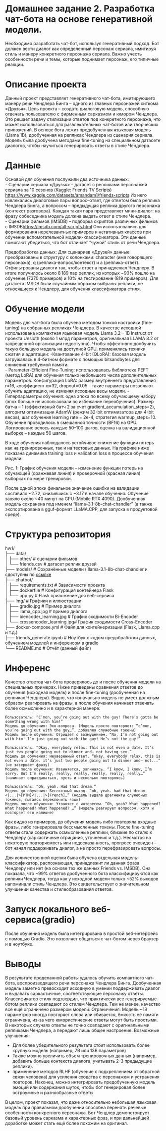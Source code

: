 # Домашнее задание 2. Разработка чат-бота на основе генеративной модели.

Необходимо разработать чат-бот, используя генеративный подход. Бот должен вести диалог как определенный персонаж сериала, имитируя стиль и манеру конкретного персонажа сериала. Важно учесть особенности речи и темы, которые поднимает персонаж, его типичные реакции.


# Описание проекта

Данный проект представляет генеративного чат-бота, имитирующего манеру речи Чендлера Бинга – одного из главных персонажей ситкома «Друзья». Цель проекта – создать диалоговую модель, способную отвечать пользователю с фирменным сарказмом и юмором Чендлера. Это решает задачу стилизации ответов под конкретного персонажа, что может использоваться для развлекательных чат-ботов или творческих приложений. В основе бота лежит предобученная языковая модель (Llama 1B), дообученная на репликах Чендлера из сценария сериала. Модель была дообучена методами fine-tuning на специальном датасете диалогов, чтобы научиться генерировать ответы в стиле Чендлера.

# Данные

Основой для обучения послужили два источника данных:  
    - Сценарии сериала «Друзья» – датасет с репликами персонажей сериала за 10 сезонов (Kaggle: Friends TV Scripts)​
    https://www.kaggle.com/datasets/amandam1/friends-scripts  Из него извлекались диалоговые пары вопрос–ответ, где ответом была реплика Чендлера Бинга, а вопросом – предыдущая реплика другого персонажа (контекст разговора). Каждая такая пара представляет мини-диалог: на фразу собеседника модель должна выдать ответ в стиле Чендлера.   
    - Сценарии фильмов (IMSDB) – подборка скриптов различных фильмов с IMSDB​ https://imsdb.com/all-scripts.html Они использовались для формирования нерелевантных примеров и негативных классов при обучении вспомогательной модели-классификатора. Эти данные помогают убедиться, что бот отличает “чужой” стиль от речи Чендлера.
    
Предобработка данных:  Для сценариев «Друзей» данные преобразованы в структуру с колонками: character (имя говорящего персонажа), q (реплика-вопрос/контекст) и a (реплика-ответ). Отфильтрованы диалоги так, чтобы ответ a принадлежал Чендлеру. В итоге получилось около 8 189 пар реплик, из которых ~90% пошло на обучение (7370 примеров) и 10% на тестирование (819 примеров).  Для датасета IMSDB были случайным образом выбраны реплики, не относящиеся к Чендлеру, для обучения классификатора стиля.


# Обучение модели

Модель для чат-бота была обучена методом тонкой настройки (fine-tuning) на собранных репликах Чендлера. В качестве исходной использована компактная языковая модель Llama 3.2 – 1B Instruct от проекта Unsloth (около 1 млрд параметров, оригинальная LLAMA 3.2 от запрещенной организации недоступна). Чтобы эффективно дообучить такую большую модель на доступной GPU, применялись техники сжатия и адаптации:
    -Квантование 4-bit (QLoRA): базовая модель загружалась в 4-битном формате с помощью bitsandbytes для снижения требуемой памяти.  
    - Parameter-Efficient Fine-Tuning: использовалась библиотека PEFT (метод LoRA) для обучения только небольшого числа дополнительных параметров. Конфигурация LoRA: размер внутреннего представления r=16, коэффициент α=32, dropout=0.05 – такие параметры позволяют обучить адаптацию, не изменяя исходные весы модели.
    - Гиперпараметры обучения: одна эпоха по всему обучающему набору (эпох больше не использовали во избежание переобучения). Размер батча – 1 (эффективный батч 2 за счет gradient_accumulation_steps=2), алгоритм оптимизации AdamW (режим 32-bit оптимизатора для 4-bit весов), шаг обучения learning rate = 2e-4, стратегия warmup_steps=10. Обучение проводилось в смешанной точности (BF16) на GPU. Логирование велось каждые 50–100 шагов, оценка на валидационной выборке – каждые 50 шагов.

В ходе обучения наблюдалось устойчивое снижение функции потерь как на тренировочных, так и на тестовых данных. На графике ниже показана динамика training loss и validation loss в процессе обучения модели:

Рис. 1: График обучения модели – изменение функции потерь на обучающей (оранжевая линия) и проверочной (красная линия) выборках по мере тренировки.

После одной эпохи финальное значение ошибки на валидации составило ~2.72, снизившись с ~3.17 в начале обучения. Обучение заняло около ~40 минут на GPU (Mobile RTX 4090). Дообученная модель сохранена под именем “llama-3.1-8b-chat-chandler” (а также экспортирована в gguf-формат LLaMA.CPP, для запуска в продуктовой среде).

# Структура репозитория

hw1/   
├── data/    
│ ├── other/ # сценарии фильмов    
│ └── friends.csv  # датасет реплик друзей   
├── models/ # Сохранённые модели ( llama-3.1-8b-chat-chandler и cдоступны по [ссылке](https://disk.yandex.ru/d/WigCN0l2PrsCGg)   
├── chatbot/   
│ ├── requirements.txt # Зависимости проекта   
│ ├── dockerfile # Конфигурация контейнера Flask  
│ └── app.py # Flask приложение для веб-сервиса   
├── img/ # Графики и иллюстрации   
│ ├── gradio.jpg # Пример диалога  
│ ├── llama_cpp.jpg # пример диалога   
│ ├── biencoder_learning.jpg # График сходимости Bi-Encoder   
│ └── crossencoder_learning.jpg# График сходимости Cross-Encoder    
├── docker-compose.yml # Файл для контейнеризации (Flask, Llama.cpp и т.д.)    
├── friends_generate.ipynb # Ноутбук с кодом предобработки данных, обучением моделей и инференсом в gradio   
└── README.md # Отчёт (данный файл)   

# Инференс

Качество ответов чат-бота проверялось до и после обучения модели на специальных примерах. Ниже приведены сравнения ответов до обучения (исходная модель) и после fine-tuning (дообученная на репликах Чендлера). Видно, что изначально модель не умеет должным образом реагировать на фразы, а после обучения начинает отвечать более осмысленно и в характерной манере:

    Пользователь: “C’mon, you’re going out with the guy! There’s gotta be something wrong with him!”
    Модель до обучения: Эхо-вопроса. (Модель просто повторяет: “c’mon, you’re going out with the guy…”, добавляя служебные токены)
    Модель после обучения: Отрицает с возмущением. “No, I’m not going out with him! I’m just going out with the guy! He’s not the guy!”

    Пользователь: “Okay, everybody relax. This is not even a date. It’s just two people going out to dinner and– not having sex.”
    Модель до обучения: Неуверенный ответ. “okay, everybody relax. this is not even a date. it’s just two people going out to dinner and– not...” (не завершает фразу)
    Модель после обучения: Извиняется, запинаясь. “I know, I know, I’m sorry. But I’m really, really, really, really, really, really…” (начинает оправдываться, пусть и несколько повторяясь)

    Пользователь: “Oh, yeah. Had that dream.”
    Модель до обучения: Бессвязный выход. “oh, yeah. had that dream.<|...|>[PTM]<|...|>[French]…” (модель выдала фрагменты служебных токенов, пытаясь переключить язык)
    Модель после обучения: Уточняет с интересом. “Oh, yeah? What happened? What happened? What happened? …” (модель реагирует вопросом, хотя и повторяет его излишне)

Как видно из примеров, до обучения модель либо повторяла входные фразы, либо генерировала бессмысленные токены. После fine-tuning ответы стали содержать осмысленные реплики, близкие по стилю к Чендлеру (саркастичные отрицания, уточнения и т.д.). Несмотря на некоторую повторяемость или недосказанность, прогресс очевиден – бот начал поддерживать диалог, а не просто перефразировать вопросы.

Для количественной оценки была обучена отдельная модель-классификатор, распознающая, принадлежит ли данная фраза Чендлеру или нет (на основе тех же данных Friends vs. IMSDB). Она показала, что ~99% ответов дообученного бота классифицируются как реплики Чендлера, тогда как у исходной модели только ~52% выходов напоминали стиль Чендлера. Это свидетельствует о значительном улучшении качества и стилеобразования ответов.

# Запуск локального веб-сервиса(gradio)

После обучения модель была интегрирована в простой веб-интерфейс с помощью Gradio. Это позволяет общаться с чат-ботом через браузер и в ноутбуке. 


# Выводы

В результате проделанной работы удалось обучить компактного чат-бота, воспроизводящего речи персонажа Чендлера Бинга. Дообученная модель заметно превосходит исходную в умении поддерживать диалог и выдавать саркастичные, соответствующие персонажу ответы. Классификатор стиля подтвердил, что практически все генерируемые ботом реплики совпадают со стилем Чендлера. Тем не менее, качество всё ещё ограничено размером модели:
Ограничения: Модель ~1B параметров иногда повторяет слова или сбивается, ёмкость её памяти ограничена, из-за чего юмористические ответы могут быть простыми. В некоторых случаях ответы не точно совпадают с оригинальными репликами Чендлера, а передают лишь общее настроение.
Возможные улучшения:    
  - Для более убедительного результата стоит использовать более крупную модель (например, 7B или 13B параметров) 
  - Также можно увеличить объем тренировочных данных (например, добавить больше контекста диалога, учитывать 2-3 предыдущие реплики).
  - применение методов RLHF (обучение с подкреплением от обратной связи человека) для усиления сходства с персонажем и устранения повторов. Наконец, можно интегрировать предобученную модель эмоций или содержания шуток, чтобы бот генерировал более остроумные и разнообразные ответы.

В целом, проект показал, что даже относительно небольшая языковая модель при правильном дообучении способна перенять речевые особенности конкретного персонажа. Бот Чендлер демонстрирует базовый уровень сарказма и характерных фраз, и при дальнейшей доработке может стать ещё более похожим на оригинал.
